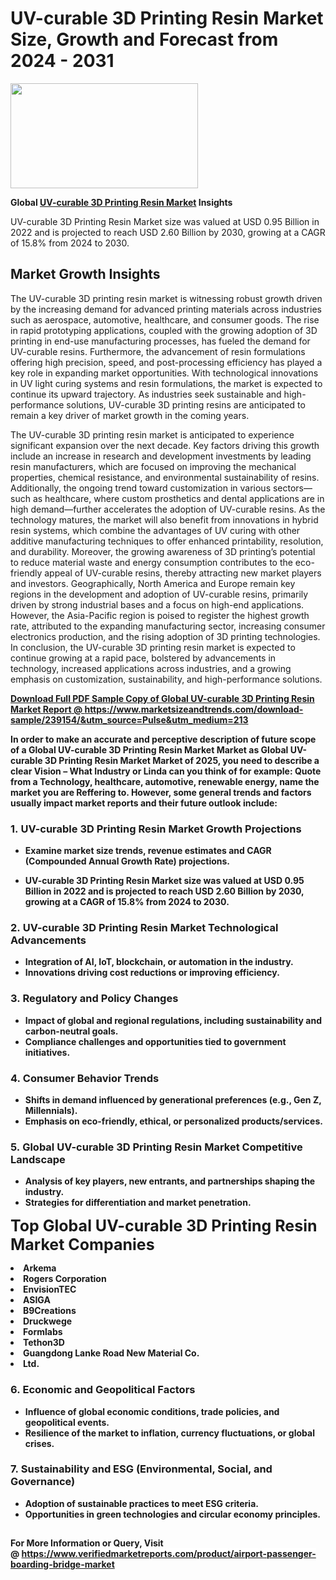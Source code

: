 <H1>UV-curable 3D Printing Resin Market Size, Growth and Forecast from 2024 - 2031</H1><img class="aligncenter size-medium wp-image-584254" src="https://thirdeyenews.in/wp-content/uploads/2024/09/Global-Market-Research-300x168.jpeg" alt="" width="300" height="168" /><p><strong>Global&nbsp;<a href="https://www.marketsizeandtrends.com/download-sample/239154/&amp;utm_source=Pulse&amp;utm_medium=213">UV-curable 3D Printing Resin Market</a> Insights</strong></p><p>UV-curable 3D Printing Resin Market size was valued at USD 0.95 Billion in 2022 and is projected to reach USD 2.60 Billion by 2030, growing at a CAGR of 15.8% from 2024 to 2030.</p><p><h2>Market Growth Insights</h2> <p>The UV-curable 3D printing resin market is witnessing robust growth driven by the increasing demand for advanced printing materials across industries such as aerospace, automotive, healthcare, and consumer goods. The rise in rapid prototyping applications, coupled with the growing adoption of 3D printing in end-use manufacturing processes, has fueled the demand for UV-curable resins. Furthermore, the advancement of resin formulations offering high precision, speed, and post-processing efficiency has played a key role in expanding market opportunities. With technological innovations in UV light curing systems and resin formulations, the market is expected to continue its upward trajectory. As industries seek sustainable and high-performance solutions, UV-curable 3D printing resins are anticipated to remain a key driver of market growth in the coming years.</p> <p><strong><a href="#"></a></strong></p> <p>The UV-curable 3D printing resin market is anticipated to experience significant expansion over the next decade. Key factors driving this growth include an increase in research and development investments by leading resin manufacturers, which are focused on improving the mechanical properties, chemical resistance, and environmental sustainability of resins. Additionally, the ongoing trend toward customization in various sectors—such as healthcare, where custom prosthetics and dental applications are in high demand—further accelerates the adoption of UV-curable resins. As the technology matures, the market will also benefit from innovations in hybrid resin systems, which combine the advantages of UV curing with other additive manufacturing techniques to offer enhanced printability, resolution, and durability. Moreover, the growing awareness of 3D printing’s potential to reduce material waste and energy consumption contributes to the eco-friendly appeal of UV-curable resins, thereby attracting new market players and investors. Geographically, North America and Europe remain key regions in the development and adoption of UV-curable resins, primarily driven by strong industrial bases and a focus on high-end applications. However, the Asia-Pacific region is poised to register the highest growth rate, attributed to the expanding manufacturing sector, increasing consumer electronics production, and the rising adoption of 3D printing technologies. In conclusion, the UV-curable 3D printing resin market is expected to continue growing at a rapid pace, bolstered by advancements in technology, increased applications across industries, and a growing emphasis on customization, sustainability, and high-performance solutions.</p> <p><strong><a href="#"></p><p><span class=""><strong>Download Full PDF Sample Copy of Global UV-curable 3D Printing Resin Market Report</strong> @ <a href="https://www.marketsizeandtrends.com/download-sample/239154/&amp;utm_source=Pulse&amp;utm_medium=213" target="_blank">https://www.marketsizeandtrends.com/download-sample/239154/&amp;utm_source=Pulse&amp;utm_medium=213</a></span></p><p>In order to make an accurate and perceptive description of future scope of a Global&nbsp;UV-curable 3D Printing Resin Market Market as Global&nbsp;UV-curable 3D Printing Resin Market Market of 2025, you need to describe a clear Vision &ndash; What Industry or Linda can you think of for example: Quote from a Technology, healthcare, automotive, renewable energy, name the market you are Reffering to. However, some general trends and factors usually impact market reports and their future outlook include:</p><h3>1.&nbsp;<strong>UV-curable 3D Printing Resin Market Growth Projections</strong></h3><ul><li>Examine market size trends, revenue estimates and CAGR (Compounded Annual Growth Rate) projections.</li><li><p>UV-curable 3D Printing Resin Market size was valued at USD 0.95 Billion in 2022 and is projected to reach USD 2.60 Billion by 2030, growing at a CAGR of 15.8% from 2024 to 2030.</p></li></ul><h3>2.&nbsp;<strong>UV-curable 3D Printing Resin Market Technological Advancements</strong></h3><ul><li>Integration of AI, IoT, blockchain, or automation in the industry.</li><li>Innovations driving cost reductions or improving efficiency.</li></ul><h3>3.&nbsp;<strong>Regulatory and Policy Changes</strong></h3><ul><li>Impact of global and regional regulations, including sustainability and carbon-neutral goals.</li><li>Compliance challenges and opportunities tied to government initiatives.</li></ul><h3>4.&nbsp;<strong>Consumer Behavior Trends</strong></h3><ul><li>Shifts in demand influenced by generational preferences (e.g., Gen Z, Millennials).</li><li>Emphasis on eco-friendly, ethical, or personalized products/services.</li></ul><h3>5.&nbsp;<strong>Global UV-curable 3D Printing Resin Market Competitive Landscape</strong></h3><ul><li>Analysis of key players, new entrants, and partnerships shaping the industry.</li><li>Strategies for differentiation and market penetration.</li></ul><p data-pm-slice="1 1 []"><span style="color: inherit; font-family: inherit; font-size: 25px;">Top Global UV-curable 3D Printing Resin Market Companies</span></p><div class="" data-test-id=""><p><li>Arkema</li><li> Rogers Corporation</li><li> EnvisionTEC</li><li> ASIGA</li><li> B9Creations</li><li> Druckwege</li><li> Formlabs</li><li> Tethon3D</li><li> Guangdong Lanke Road New Material Co.</li><li> Ltd.</li></p></div><h3>6.&nbsp;<strong>Economic and Geopolitical Factors</strong></h3><ul><li>Influence of global economic conditions, trade policies, and geopolitical events.</li><li>Resilience of the market to inflation, currency fluctuations, or global crises.</li></ul><h3>7.&nbsp;<strong>Sustainability and ESG (Environmental, Social, and Governance)</strong></h3><ul><li>Adoption of sustainable practices to meet ESG criteria.</li><li>Opportunities in green technologies and circular economy principles.</li></ul><h2><strong style="font-size: 14px;">For More Information or Query, Visit @&nbsp;</strong><a style="background-color: #ffffff; font-size: 14px;" href="https://www.marketsizeandtrends.com/report/uv-curable-3d-printing-resin-market/" target="_blank">https://www.verifiedmarketreports.com/product/airport-passenger-boarding-bridge-market</a></h2>

